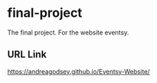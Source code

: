 # final-project

The final project. For the website eventsy.

## URL Link

https://andreagodsey.github.io/Eventsy-Website/
